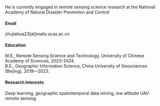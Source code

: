

<!-- [![senli1073](https://img.shields.io/badge/senli1073-github-blue?logo=github)](https://github.com/senli1073) -->

He is currently engaged in remote sensing science research at the National Academy of Natural Disaster Prevention and Control

#### Email
zhujiahua23[at]mails.ucas.ac.cn

#### Education
M.E., Remote Sensing Science and Technology, University of Chinese Academy of Sciences, 2023-2024.\
B.E., Geographic Information Science, China University of Geosciences (Beijing), 2019—2023.

#### Research Interests
Deep learning, geographic spatiotemporal data mining, low altitude UAV remote sensing

